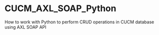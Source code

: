 # CUCM_AXL_SOAP_Python
How to work with Python to perform CRUD operations in CUCM database using AXL SOAP API
